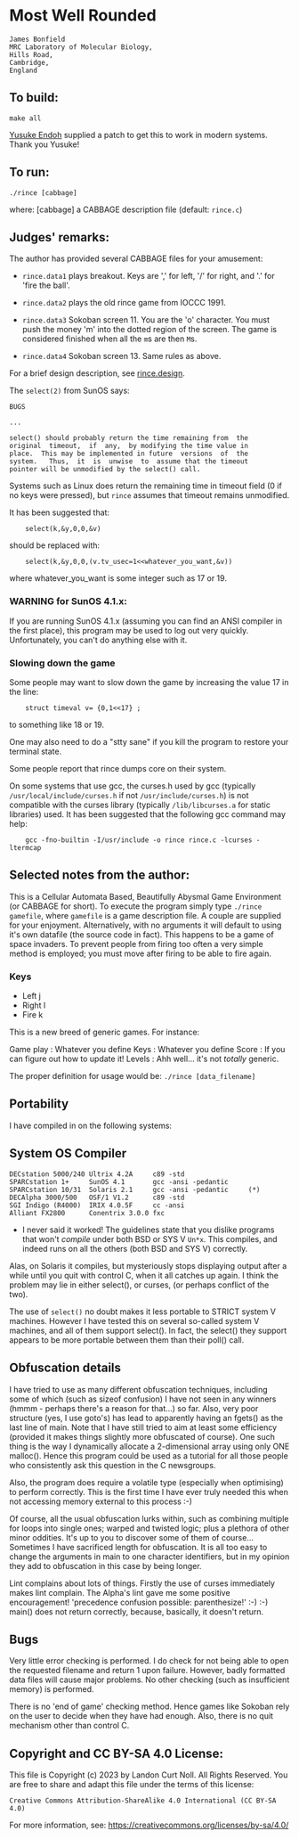 # Most Well Rounded

	James Bonfield
	MRC Laboratory of Molecular Biology,
	Hills Road,
	Cambridge,
	England


## To build:

    make all

[Yusuke Endoh](/winners.html#Yusuke_Endoh) supplied a patch to get this to work
in modern systems. Thank you Yusuke!



## To run:

	./rince [cabbage]

where:
	[cabbage]	a CABBAGE description file  (default: `rince.c`)






## Judges' remarks:
    
The author has provided several CABBAGE files for your amusement:

- `rince.data1` plays breakout.  Keys are ',' for left, '/' for right, and '.' for 'fire the ball'.

- `rince.data2` plays the old rince game from IOCCC 1991.

- `rince.data3`	Sokoban screen 11. You are the 'o' character. You must push the
money 'm' into the dotted region of the screen. The game is considered finished
when all the `m`s are then `M`s.

- `rince.data4`	Sokoban screen 13. Same rules as above.

For a brief design description, see [rince.design](rince.design).

The `select(2)` from SunOS says:

	BUGS

	...

	select() should probably return the time remaining from  the
	original  timeout,  if  any,  by modifying the time value in
	place.  This may be implemented in future  versions  of  the
	system.   Thus,  it  is  unwise  to  assume that the timeout
	pointer will be unmodified by the select() call.

Systems such as Linux does return the remaining time in timeout
field (0 if no keys were pressed), but `rince` assumes that
timeout remains unmodified.

It has been suggested that:

	    select(k,&y,0,0,&v)
	
should be replaced with:

	    select(k,&y,0,0,(v.tv_usec=1<<whatever_you_want,&v))
	
where whatever_you_want is some integer such as 17 or 19.

### WARNING for SunOS 4.1.x:

If you are running SunOS 4.1.x (assuming you can find an ANSI
compiler in the first place), this program may be used to log
out very quickly.  Unfortunately, you can't do anything else
with it.

### Slowing down the game

Some people may want to slow down the game by increasing the
value 17 in the line:


	    struct timeval v= {0,1<<17} ;  

	
to something like 18 or 19.

One may also need to do a "stty sane" if you kill the program
to restore your terminal state.

Some people report that rince dumps core on their system.

On some systems that use gcc, the curses.h used by gcc (typically
`/usr/local/include/curses.h` if not `/usr/include/curses.h`) is not compatible
with the curses library (typically `/lib/libcurses.a` for static libraries)
used. It has been suggested that the following gcc command may help:


	    gcc -fno-builtin -I/usr/include -o rince rince.c -lcurses -ltermcap
    

## Selected notes from the author:

This is a Cellular Automata Based, Beautifully Abysmal Game Environment (or
CABBAGE for short). To execute the program simply type `./rince gamefile`,
where `gamefile` is a game description file. A couple are supplied for
your enjoyment. Alternatively, with no arguments it will default to using
it's own datafile (the source code in fact). This happens to be a game of
space invaders. To prevent people from firing too often a very simple
method is employed; you must move after firing to be able to fire again.

### Keys

- Left  	    j
- Right 	    l
- Fire   	    k

This is a new breed of generic games. For instance:

Game play   : Whatever you define
Keys        : Whatever you define
Score       : If you can figure out how to update it!
Levels      : Ahh well... it's not *totally* generic.

The proper definition for usage would be: `./rince [data_filename]`

Portability
-----------

I have compiled in on the following systems:

System              OS              Compiler        
-------------------------------------------------------------------------

    DECstation 5000/240 Ultrix 4.2A     c89 -std
    SPARCstation 1+     SunOS 4.1       gcc -ansi -pedantic
    SPARCstation 10/31  Solaris 2.1     gcc -ansi -pedantic     (*)
    DECAlpha 3000/500   OSF/1 V1.2      c89 -std
    SGI Indigo (R4000)  IRIX 4.0.5F     cc -ansi
    Alliant FX2800      Conentrix 3.0.0 fxc

* I never said it worked! The guidelines state that you dislike programs that
won't *compile* under both BSD or SYS V `Un*x`. This compiles, and indeed runs
on all the others (both BSD and SYS V) correctly.

Alas, on Solaris it compiles, but mysteriously stops displaying output
after a while until you quit with control C, when it all catches up again.
I think the problem may lie in either select(), or curses, (or perhaps
conflict of the two).

The use of `select()` no doubt makes it less portable to STRICT system V
machines. However I have tested this on several so-called system V
machines, and all of them support select(). In fact, the select() they
support appears to be more portable between them than their poll() call.

Obfuscation details
-------------------

I have tried to use as many different obfuscation techniques, including
some of which (such as sizeof confusion) I have not seen in any winners
(hmmm - perhaps there's a reason for that...) so far. Also, very poor
structure (yes, I use goto's) has lead to apparently having an fgets() as
the last line of main. Note that I have still tried to aim at least some
efficiency (provided it makes things slightly more obfuscated of course).
One such thing is the way I dynamically allocate a 2-dimensional array
using only ONE malloc(). Hence this program could be used as a tutorial
for all those people who consistently ask this question in the C
newsgroups.

Also, the program does require a volatile type (especially when
optimising) to perform correctly. This is the first time I have ever
truly needed this when not accessing memory external to this process :-)

Of course, all the usual obfuscation lurks within, such as combining
multiple for loops into single ones; warped and twisted logic; plus a
plethora of other minor oddities. It's up to you to discover some of them
of course... Sometimes I have sacrificed length for obfuscation. It is all
too easy to change the arguments in main to one character identifiers, but
in my opinion they add to obfuscation in this case by being longer.

Lint complains about lots of things. Firstly the use of curses immediately
makes lint complain. The Alpha's lint gave me some positive encouragement!
'precedence confusion possible: parenthesize!' :-) :-)
main() does not return correctly, because, basically, it doesn't return.

Bugs
----

Very little error checking is performed. I do check for not being able to
open the requested filename and return 1 upon failure. However, badly
formatted data files will cause major problems. No other checking (such as
insufficient memory) is performed.

There is no 'end of game' checking method. Hence games like Sokoban rely
on the user to decide when they have had enough. Also, there is no quit
mechanism other than control C.

## Copyright and CC BY-SA 4.0 License:

This file is Copyright (c) 2023 by Landon Curt Noll.  All Rights Reserved.
You are free to share and adapt this file under the terms of this license:

    Creative Commons Attribution-ShareAlike 4.0 International (CC BY-SA 4.0)

For more information, see: https://creativecommons.org/licenses/by-sa/4.0/
